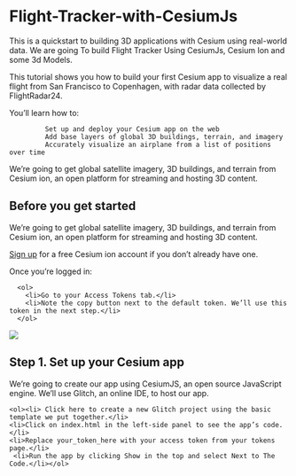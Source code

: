 # Flight-Tracker-with-CesiumJs
 This is a quickstart to building 3D applications with Cesium using real-world data. We are going To build Flight Tracker Using CesiumJs, Cesium Ion  and some 3d Models.
 
 This tutorial shows you how to build your first Cesium app to visualize a real flight from San Francisco to Copenhagen, with radar data collected by FlightRadar24.
 
 You’ll learn how to:

             Set up and deploy your Cesium app on the web
             Add base layers of global 3D buildings, terrain, and imagery
             Accurately visualize an airplane from a list of positions over time

We’re going to get global satellite imagery, 3D buildings, and terrain from Cesium ion, an open platform for streaming and hosting 3D content.

<h2>Before you get started</h2>
We’re going to get global satellite imagery, 3D buildings, and terrain from Cesium ion, an open platform for streaming and hosting 3D content.

<a href="">Sign up</a> for a free Cesium ion account if you don’t already have one.

Once you’re logged in:

      <ol>
        <li>Go to your Access Tokens tab.</li>
        <li>Note the copy button next to the default token. We’ll use this token in the next step.</li>
      </ol>


<img src="https://cesium.com/docs/images/tutorials/flight-tracker/path.jpeg">

<h2>Step 1. Set up your Cesium app</h2>
We’re going to create our app using CesiumJS, an open source JavaScript engine. We’ll use Glitch, an online IDE, to host our app.

    <ol><li> Click here to create a new Glitch project using the basic template we put together.</li>
    <li>Click on index.html in the left-side panel to see the app’s code.</li>
    <li>Replace your_token_here with your access token from your tokens page.</li>
     <li>Run the app by clicking Show in the top and select Next to The Code.</li></ol>
